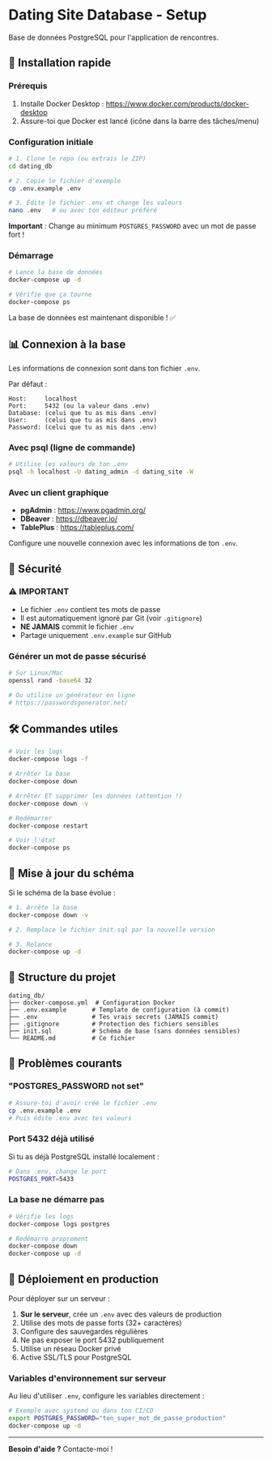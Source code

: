 # Dating Site Database - Setup

Base de données PostgreSQL pour l'application de rencontres.

## 🚀 Installation rapide

### Prérequis
1. Installe Docker Desktop : https://www.docker.com/products/docker-desktop
2. Assure-toi que Docker est lancé (icône dans la barre des tâches/menu)

### Configuration initiale

```bash
# 1. Clone le repo (ou extrais le ZIP)
cd dating_db

# 2. Copie le fichier d'exemple
cp .env.example .env

# 3. Édite le fichier .env et change les valeurs
nano .env   # ou avec ton éditeur préféré
```

**Important** : Change au minimum `POSTGRES_PASSWORD` avec un mot de passe fort !

### Démarrage

```bash
# Lance la base de données
docker-compose up -d

# Vérifie que ça tourne
docker-compose ps
```

La base de données est maintenant disponible ! ✅

## 📊 Connexion à la base

Les informations de connexion sont dans ton fichier `.env`.

Par défaut :
```
Host:     localhost
Port:     5432 (ou la valeur dans .env)
Database: (celui que tu as mis dans .env)
User:     (celui que tu as mis dans .env)
Password: (celui que tu as mis dans .env)
```

### Avec psql (ligne de commande)
```bash
# Utilise les valeurs de ton .env
psql -h localhost -U dating_admin -d dating_site -W
```

### Avec un client graphique
- **pgAdmin** : https://www.pgadmin.org/
- **DBeaver** : https://dbeaver.io/
- **TablePlus** : https://tableplus.com/

Configure une nouvelle connexion avec les informations de ton `.env`.

## 🔐 Sécurité

### ⚠️ IMPORTANT
- Le fichier `.env` contient tes mots de passe
- Il est automatiquement ignoré par Git (voir `.gitignore`)
- **NE JAMAIS** commit le fichier `.env`
- Partage uniquement `.env.example` sur GitHub

### Générer un mot de passe sécurisé

```bash
# Sur Linux/Mac
openssl rand -base64 32

# Ou utilise un générateur en ligne
# https://passwordsgenerator.net/
```

## 🛠️ Commandes utiles

```bash
# Voir les logs
docker-compose logs -f

# Arrêter la base
docker-compose down

# Arrêter ET supprimer les données (attention !)
docker-compose down -v

# Redémarrer
docker-compose restart

# Voir l'état
docker-compose ps
```

## 🔄 Mise à jour du schéma

Si le schéma de la base évolue :

```bash
# 1. Arrête la base
docker-compose down -v

# 2. Remplace le fichier init.sql par la nouvelle version

# 3. Relance
docker-compose up -d
```

## 📝 Structure du projet

```
dating_db/
├── docker-compose.yml  # Configuration Docker
├── .env.example       # Template de configuration (à commit)
├── .env               # Tes vrais secrets (JAMAIS commit)
├── .gitignore         # Protection des fichiers sensibles
├── init.sql           # Schéma de base (sans données sensibles)
└── README.md          # Ce fichier
```

## 🐛 Problèmes courants

### "POSTGRES_PASSWORD not set"
```bash
# Assure-toi d'avoir créé le fichier .env
cp .env.example .env
# Puis édite .env avec tes valeurs
```

### Port 5432 déjà utilisé
Si tu as déjà PostgreSQL installé localement :
```bash
# Dans .env, change le port
POSTGRES_PORT=5433
```

### La base ne démarre pas
```bash
# Vérifie les logs
docker-compose logs postgres

# Redémarre proprement
docker-compose down
docker-compose up -d
```

## 🚀 Déploiement en production

Pour déployer sur un serveur :

1. **Sur le serveur**, crée un `.env` avec des valeurs de production
2. Utilise des mots de passe forts (32+ caractères)
3. Configure des sauvegardes régulières
4. Ne pas exposer le port 5432 publiquement
5. Utilise un réseau Docker privé
6. Active SSL/TLS pour PostgreSQL

### Variables d'environnement sur serveur

Au lieu d'utiliser `.env`, configure les variables directement :

```bash
# Exemple avec systemd ou dans ton CI/CD
export POSTGRES_PASSWORD="ton_super_mot_de_passe_production"
docker-compose up -d
```

---

**Besoin d'aide ?** Contacte-moi !